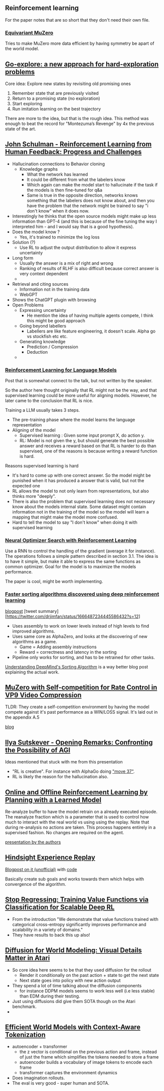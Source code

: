 ## Reinforcement learning
For the paper notes that are so short that they don't need their own file.

### [Equivariant MuZero](https://arxiv.org/pdf/2302.04798.pdf)
Tries to make MuZero more data efficient by having symmetry be apart of the world model.

## [Go-explore: a new approach for hard-exploration problems](https://arxiv.org/pdf/1901.10995.pdf)
Core idea: Explore new states by revisiting old promising ones

1. Remember state that are previously visited
2. Return to a promising state (no exploration)
3. Start exploring
4. Run imitation learning on the best trajectory 

There are more to the idea, but that is the rough idea.
This method was enough to beat the record for "Montezuma’s Revenge" by 4x the previous state of the art.

## [John Schulman - Reinforcement Learning from Human Feedback: Progress and Challenges](https://www.youtube.com/watch?v=hhiLw5Q_UFg&t=2560s)
- Hallucination connections to Behavior cloning
  - Knowledge graphs 
    -  What the network has learned
    -  It could be different from what the labelers know
    -  Which again can make the model start to hallucinate if the task if the models is then fine-tuned for q&a
     -  Same is true in the opposite direction, networks knows something that the labelers does not know about, and then you have the problem that the network might be trained to say "i don't know" when it does now.
-  Interestingly he thinks that the open source models might make up less information than GPT-4 (and this is because of the fine tuning the way I interpreted him - and I would say that is a good hypothesis). 
- Does the model know ? 
  - Yes, it's trained to minimize the log loss
- Solution (?)
  - Use RL to adjust the output distribution to allow it express uncertainty
- Long form
  - Usually the answer is a mix of right and wrong
  - Ranking of results of RLHF is also difficult because correct answer is very context dependent
  - 
- Retrieval and citing sources
  - Information not in the training data
  - WebGPT
- Shows the ChatGPT plugin with browsing
- Open Problems
  - Expressing uncertainty
    - He mention the idea of having multiple agents compete, I think this might be good approach
  - Going beyond labellers
    - Labellers are like feature engineering, it doesn't scale. Alpha go vs stockfish etc etc.
  - Generating knowledge
    - Prediction / Compression
    - Deduction
  - 

### [Reinforcement Learning for Language Models](https://gist.github.com/yoavg/6bff0fecd65950898eba1bb321cfbd81)
Post that is somewhat connect to the talk, but not written by the speaker.

So the author here thought originally that RL might not be the way, and that supervised learning could be more useful for aligning models. However, he later came to the conclusion that RL is nice.

Training a LLM usually takes 3 steps. 
- The pre-training phase where the model learns the language representation
- Aligning of the model
  - Supervised learning : Given some input prompt X, do action y. 
  - RL: Model is not given the y, but should generate the best possible answer and receives a reward based on that
RL is harder to do than supervised, one of the reasons is because writing a reward function is hard.

Reasons supervised learning is hard
- It's hard to come up with one correct answer. So the model might be punished when it has produced a answer that is valid, but not the expected one
- RL allows the model to not only learn from representations, but also thinks more "deeply".
- There is also the problem that supervised learning does not necessary know about the models internal state. Some dataset might contain information not in the training of the model so the model will learn a mapping that might make the model more confused.
- Hard to tell the model to say "I don't know" when doing it with supervised learning

### [Neural Optimizer Search with Reinforcement Learning](https://arxiv.org/pdf/1709.07417.pdf)
Use a RNN to control the handling of the gradient (average it for instance). The operations follows a simple pattern described in section 3.1. The idea is to have it simple, but make it able to express the same functions as common optimizer.
Goal for the model is to maximize the models performance. 

The paper is cool, might be worth implementing.


### [Faster sorting algorithms discovered using deep reinforcement learning](https://www.nature.com/articles/s41586-023-06004-9)
[blogpost](https://www.deepmind.com/blog/alphadev-discovers-faster-sorting-algorithms)
[tweet summary][https://twitter.com/drjimfan/status/1666487234445586432?s=12]

- Uses assembly to work on lower levels instead of high levels to find improved algorithms.
- Uses same core as AlphaZero, and looks at the discovering of new algorithms as a game.
  - Game = Adding assembly instructions
  - Reward = correctness and latency in the sorting
- Pipeline only works for sorting, and has to be retrained for other tasks.

[Understanding DeepMind's Sorting Algorithm](https://justine.lol/sorting/) is a way better blog post explaining the actual work.

## [MuZero with Self-competition for Rate Control in VP9 Video Compression](https://arxiv.org/pdf/2202.06626.pdf)
TLDR: They create a self-competition environment by having the model compete against it's past performance as a WIN/LOSS signal. It's laid out in the appendix A.5

[blog](https://www.deepmind.com/blog/muzeros-first-step-from-research-into-the-real-world)

## [Ilya Sutskever - Opening Remarks: Confronting the Possibility of AGI](https://www.youtube.com/watch?v=OPZxs6IXH00)
Ideas mentioned that stuck with me from this presentation 
- "RL is creative". For instance with AlphaGo doing ["move 37"](https://www.johnmenick.com/writing/move-37-alpha-go-deep-mind.html). 
- RL is likely the reason for the hallucination also.

## [Online and Offline Reinforcement Learning by Planning with a Learned Model](https://arxiv.org/pdf/2104.06294.pdf)
Re-analyze buffer to have the model retrain on a already executed episode. The reanalyze fraction which is a parameter that is used to control how much to interact with the real world vs using using the replay.
Note that during re-analysis no actions are taken. This process happens entirely in a supervised fashion. 
No changes are required on the agent. 

[presentation by the authors](https://slideslive.com/38967529/online-and-offline-reinforcement-learning-by-planning-with-a-learned-model?ref=recommended)
 

## [Hindsight Experience Replay](https://arxiv.org/pdf/1707.01495.pdf)
[Blogpost on it (unofficial)](https://becominghuman.ai/learning-from-mistakes-with-hindsight-experience-replay-547fce2b3305) with [code](https://github.com/localminimum/hindsight-experience-replay/blob/master/HER.py)

Basically create sub goals and works towards them which helps with convergence of the algorithm. 

## [Stop Regressing: Training Value Functions via Classification for Scalable Deep RL](https://arxiv.org/pdf/2403.03950.pdf)
- From the introduction "We demonstrate that value functions trained with categorical cross-entropy significantly
improves performance and scalability in a variety of domains."
- They have results to back this up also!

## [Diffusion for World Modeling: Visual Details Matter in Atari](https://arxiv.org/pdf/2405.12399)
- So core idea here seems to be that they used diffusion for the rollout
  - Render it conditionally on the past action + state to get the next state
  - Next state goes into policy with new action output
- They spend a lot of time talking about the diffusion components
  - for instance DDPM models seems to work less well (i.e less stable) than EDM during their testing.
- Just using diffusions did give them SOTA though on the Atari benchmark.
- 

## [Efficient World Models with Context-Aware Tokenization](https://arxiv.org/pdf/2406.19320)
- autoencoder + transformer
  - the z vector is conditional on the previous action and frame, instead of just the frame which simplifies the tokens needed to store a frame
  - autoencoder builds a vocabulary of image tokens to encode each frame
  - transformer captures the environment dynamics
- Does imagination rollouts.
- The eval is very good - super human and SOTA.

